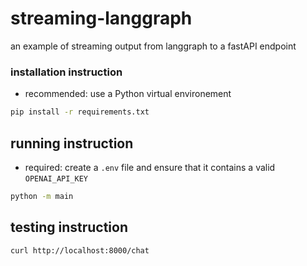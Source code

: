 # streaming-langgraph

an example of streaming output from langgraph to a fastAPI endpoint

### installation instruction

- recommended: use a Python virtual environement

```bash
pip install -r requirements.txt
```

## running instruction

- required: create a `.env` file and ensure that it contains a valid `OPENAI_API_KEY`

```bash
python -m main
```

## testing instruction

```bash
curl http://localhost:8000/chat
```
